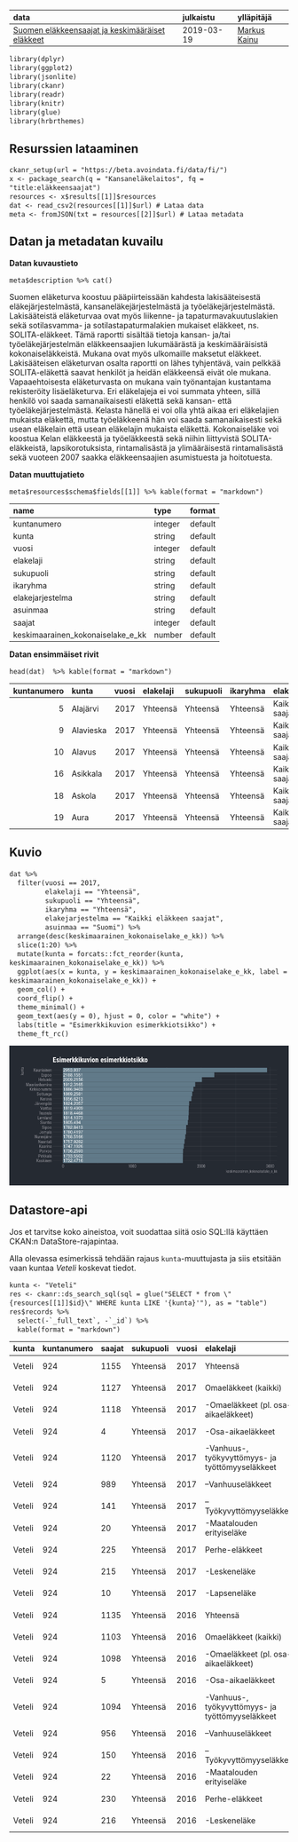 <table>
<thead>
<tr class="header">
<th style="text-align: left;">data</th>
<th style="text-align: left;">julkaistu</th>
<th style="text-align: left;">ylläpitäjä</th>
</tr>
</thead>
<tbody>
<tr class="odd">
<td style="text-align: left;"><a href='https://beta.avoindata.fi/data/fi/dataset/suomen-elakkeensaajat-ja-keskimaaraiset-elakkeet'>Suomen eläkkeensaajat ja keskimääräiset eläkkeet</a></td>
<td style="text-align: left;">2019-03-19</td>
<td style="text-align: left;"><a href='mailto:markus.kainu@kela.fi'>Markus Kainu</a></td>
</tr>
</tbody>
</table>

    library(dplyr)
    library(ggplot2)
    library(jsonlite)
    library(ckanr)
    library(readr)
    library(knitr)
    library(glue)
    library(hrbrthemes)

Resurssien lataaminen
---------------------

    ckanr_setup(url = "https://beta.avoindata.fi/data/fi/")
    x <- package_search(q = "Kansaneläkelaitos", fq = "title:eläkkeensaajat")
    resources <- x$results[[1]]$resources
    dat <- read_csv2(resources[[1]]$url) # Lataa data
    meta <- fromJSON(txt = resources[[2]]$url) # Lataa metadata

Datan ja metadatan kuvailu
--------------------------

**Datan kuvaustieto**

    meta$description %>% cat()

Suomen eläketurva koostuu pääpiirteissään kahdesta lakisääteisestä
eläkejärjestelmästä, kansaneläkejärjestelmästä ja
työeläkejärjestelmästä. Lakisääteistä eläketurvaa ovat myös liikenne- ja
tapaturmavakuutuslakien sekä sotilasvamma- ja sotilastapaturmalakien
mukaiset eläkkeet, ns. SOLITA-eläkkeet. Tämä raportti sisältää tietoja
kansan- ja/tai työeläkejärjestelmän eläkkeensaajien lukumäärästä ja
keskimääräisistä kokonaiseläkkeistä. Mukana ovat myös ulkomaille
maksetut eläkkeet. Lakisääteisen eläketurvan osalta raportti on lähes
tyhjentävä, vain pelkkää SOLITA-eläkettä saavat henkilöt ja heidän
eläkkeensä eivät ole mukana. Vapaaehtoisesta eläketurvasta on mukana
vain työnantajan kustantama rekisteröity lisäeläketurva. Eri eläkelajeja
ei voi summata yhteen, sillä henkilö voi saada samanaikaisesti eläkettä
sekä kansan- että työeläkejärjestelmästä. Kelasta hänellä ei voi olla
yhtä aikaa eri eläkelajien mukaista eläkettä, mutta työeläkkeenä hän voi
saada samanaikaisesti sekä usean eläkelain että usean eläkelajin
mukaista eläkettä. Kokonaiseläke voi koostua Kelan eläkkeestä ja
työeläkkeestä sekä niihin liittyvistä SOLITA-eläkkeistä,
lapsikorotuksista, rintamalisästä ja ylimääräisestä rintamalisästä sekä
vuoteen 2007 saakka eläkkeensaajien asumistuesta ja hoitotuesta.

**Datan muuttujatieto**

    meta$resources$schema$fields[[1]] %>% kable(format = "markdown")

<table>
<thead>
<tr class="header">
<th style="text-align: left;">name</th>
<th style="text-align: left;">type</th>
<th style="text-align: left;">format</th>
</tr>
</thead>
<tbody>
<tr class="odd">
<td style="text-align: left;">kuntanumero</td>
<td style="text-align: left;">integer</td>
<td style="text-align: left;">default</td>
</tr>
<tr class="even">
<td style="text-align: left;">kunta</td>
<td style="text-align: left;">string</td>
<td style="text-align: left;">default</td>
</tr>
<tr class="odd">
<td style="text-align: left;">vuosi</td>
<td style="text-align: left;">integer</td>
<td style="text-align: left;">default</td>
</tr>
<tr class="even">
<td style="text-align: left;">elakelaji</td>
<td style="text-align: left;">string</td>
<td style="text-align: left;">default</td>
</tr>
<tr class="odd">
<td style="text-align: left;">sukupuoli</td>
<td style="text-align: left;">string</td>
<td style="text-align: left;">default</td>
</tr>
<tr class="even">
<td style="text-align: left;">ikaryhma</td>
<td style="text-align: left;">string</td>
<td style="text-align: left;">default</td>
</tr>
<tr class="odd">
<td style="text-align: left;">elakejarjestelma</td>
<td style="text-align: left;">string</td>
<td style="text-align: left;">default</td>
</tr>
<tr class="even">
<td style="text-align: left;">asuinmaa</td>
<td style="text-align: left;">string</td>
<td style="text-align: left;">default</td>
</tr>
<tr class="odd">
<td style="text-align: left;">saajat</td>
<td style="text-align: left;">integer</td>
<td style="text-align: left;">default</td>
</tr>
<tr class="even">
<td style="text-align: left;">keskimaarainen_kokonaiselake_e_kk</td>
<td style="text-align: left;">number</td>
<td style="text-align: left;">default</td>
</tr>
</tbody>
</table>

**Datan ensimmäiset rivit**

    head(dat)  %>% kable(format = "markdown")

<table>
<colgroup>
<col style="width: 9%" />
<col style="width: 7%" />
<col style="width: 4%" />
<col style="width: 7%" />
<col style="width: 7%" />
<col style="width: 6%" />
<col style="width: 17%" />
<col style="width: 6%" />
<col style="width: 5%" />
<col style="width: 26%" />
</colgroup>
<thead>
<tr class="header">
<th style="text-align: right;">kuntanumero</th>
<th style="text-align: left;">kunta</th>
<th style="text-align: right;">vuosi</th>
<th style="text-align: left;">elakelaji</th>
<th style="text-align: left;">sukupuoli</th>
<th style="text-align: left;">ikaryhma</th>
<th style="text-align: left;">elakejarjestelma</th>
<th style="text-align: left;">asuinmaa</th>
<th style="text-align: right;">saajat</th>
<th style="text-align: right;">keskimaarainen_kokonaiselake_e_kk</th>
</tr>
</thead>
<tbody>
<tr class="odd">
<td style="text-align: right;">5</td>
<td style="text-align: left;">Alajärvi</td>
<td style="text-align: right;">2017</td>
<td style="text-align: left;">Yhteensä</td>
<td style="text-align: left;">Yhteensä</td>
<td style="text-align: left;">Yhteensä</td>
<td style="text-align: left;">Kaikki eläkkeen saajat</td>
<td style="text-align: left;">Suomi</td>
<td style="text-align: right;">3463</td>
<td style="text-align: right;">1253.347</td>
</tr>
<tr class="even">
<td style="text-align: right;">9</td>
<td style="text-align: left;">Alavieska</td>
<td style="text-align: right;">2017</td>
<td style="text-align: left;">Yhteensä</td>
<td style="text-align: left;">Yhteensä</td>
<td style="text-align: left;">Yhteensä</td>
<td style="text-align: left;">Kaikki eläkkeen saajat</td>
<td style="text-align: left;">Suomi</td>
<td style="text-align: right;">812</td>
<td style="text-align: right;">1263.518</td>
</tr>
<tr class="odd">
<td style="text-align: right;">10</td>
<td style="text-align: left;">Alavus</td>
<td style="text-align: right;">2017</td>
<td style="text-align: left;">Yhteensä</td>
<td style="text-align: left;">Yhteensä</td>
<td style="text-align: left;">Yhteensä</td>
<td style="text-align: left;">Kaikki eläkkeen saajat</td>
<td style="text-align: left;">Suomi</td>
<td style="text-align: right;">4116</td>
<td style="text-align: right;">1292.210</td>
</tr>
<tr class="even">
<td style="text-align: right;">16</td>
<td style="text-align: left;">Asikkala</td>
<td style="text-align: right;">2017</td>
<td style="text-align: left;">Yhteensä</td>
<td style="text-align: left;">Yhteensä</td>
<td style="text-align: left;">Yhteensä</td>
<td style="text-align: left;">Kaikki eläkkeen saajat</td>
<td style="text-align: left;">Suomi</td>
<td style="text-align: right;">3223</td>
<td style="text-align: right;">1528.110</td>
</tr>
<tr class="odd">
<td style="text-align: right;">18</td>
<td style="text-align: left;">Askola</td>
<td style="text-align: right;">2017</td>
<td style="text-align: left;">Yhteensä</td>
<td style="text-align: left;">Yhteensä</td>
<td style="text-align: left;">Yhteensä</td>
<td style="text-align: left;">Kaikki eläkkeen saajat</td>
<td style="text-align: left;">Suomi</td>
<td style="text-align: right;">1209</td>
<td style="text-align: right;">1533.034</td>
</tr>
<tr class="even">
<td style="text-align: right;">19</td>
<td style="text-align: left;">Aura</td>
<td style="text-align: right;">2017</td>
<td style="text-align: left;">Yhteensä</td>
<td style="text-align: left;">Yhteensä</td>
<td style="text-align: left;">Yhteensä</td>
<td style="text-align: left;">Kaikki eläkkeen saajat</td>
<td style="text-align: left;">Suomi</td>
<td style="text-align: right;">966</td>
<td style="text-align: right;">1454.336</td>
</tr>
</tbody>
</table>

Kuvio
-----

    dat %>% 
      filter(vuosi == 2017,
             elakelaji == "Yhteensä",
             sukupuoli == "Yhteensä",
             ikaryhma == "Yhteensä",
             elakejarjestelma == "Kaikki eläkkeen saajat",
             asuinmaa == "Suomi") %>% 
      arrange(desc(keskimaarainen_kokonaiselake_e_kk)) %>% 
      slice(1:20) %>% 
      mutate(kunta = forcats::fct_reorder(kunta, keskimaarainen_kokonaiselake_e_kk)) %>% 
      ggplot(aes(x = kunta, y = keskimaarainen_kokonaiselake_e_kk, label = keskimaarainen_kokonaiselake_e_kk)) + 
      geom_col() + 
      coord_flip() + 
      theme_minimal() +
      geom_text(aes(y = 0), hjust = 0, color = "white") +
      labs(title = "Esimerkkikuvion esimerkkiotsikko") +
      theme_ft_rc()

![](esimerkki_R_files/figure-markdown_strict/kuva1-1.png)

Datastore-api
-------------

Jos et tarvitse koko aineistoa, voit suodattaa siitä osio SQL:llä
käyttäen CKAN:n DataStore-rajapintaa.

Alla olevassa esimerkissä tehdään rajaus `kunta`-muuttujasta ja siis
etsitään vaan kuntaa *Veteli* koskevat tiedot.

    kunta <- "Veteli"
    res <- ckanr::ds_search_sql(sql = glue("SELECT * from \"{resources[[1]]$id}\" WHERE kunta LIKE '{kunta}'"), as = "table")
    res$records %>% 
      select(-`_full_text`, -`_id`) %>% 
      kable(format = "markdown")

<table>
<colgroup>
<col style="width: 4%" />
<col style="width: 7%" />
<col style="width: 4%" />
<col style="width: 6%" />
<col style="width: 3%" />
<col style="width: 29%" />
<col style="width: 5%" />
<col style="width: 20%" />
<col style="width: 5%" />
<col style="width: 13%" />
</colgroup>
<thead>
<tr class="header">
<th style="text-align: left;">kunta</th>
<th style="text-align: left;">kuntanumero</th>
<th style="text-align: left;">saajat</th>
<th style="text-align: left;">sukupuoli</th>
<th style="text-align: left;">vuosi</th>
<th style="text-align: left;">elakelaji</th>
<th style="text-align: left;">ikaryhma</th>
<th style="text-align: left;">keskimaarainen_kokonaiselake_e_kk</th>
<th style="text-align: left;">asuinmaa</th>
<th style="text-align: left;">elakejarjestelma</th>
</tr>
</thead>
<tbody>
<tr class="odd">
<td style="text-align: left;">Veteli</td>
<td style="text-align: left;">924</td>
<td style="text-align: left;">1155</td>
<td style="text-align: left;">Yhteensä</td>
<td style="text-align: left;">2017</td>
<td style="text-align: left;">Yhteensä</td>
<td style="text-align: left;">Yhteensä</td>
<td style="text-align: left;">1261,4278</td>
<td style="text-align: left;">Suomi</td>
<td style="text-align: left;">Kaikki eläkkeen saajat</td>
</tr>
<tr class="even">
<td style="text-align: left;">Veteli</td>
<td style="text-align: left;">924</td>
<td style="text-align: left;">1127</td>
<td style="text-align: left;">Yhteensä</td>
<td style="text-align: left;">2017</td>
<td style="text-align: left;">Omaeläkkeet (kaikki)</td>
<td style="text-align: left;">Yhteensä</td>
<td style="text-align: left;">1282,2545</td>
<td style="text-align: left;">Suomi</td>
<td style="text-align: left;">Kaikki eläkkeen saajat</td>
</tr>
<tr class="odd">
<td style="text-align: left;">Veteli</td>
<td style="text-align: left;">924</td>
<td style="text-align: left;">1118</td>
<td style="text-align: left;">Yhteensä</td>
<td style="text-align: left;">2017</td>
<td style="text-align: left;">-Omaeläkkeet (pl. osa-aikaeläkkeet)</td>
<td style="text-align: left;">Yhteensä</td>
<td style="text-align: left;">1287,4961</td>
<td style="text-align: left;">Suomi</td>
<td style="text-align: left;">Kaikki eläkkeen saajat</td>
</tr>
<tr class="even">
<td style="text-align: left;">Veteli</td>
<td style="text-align: left;">924</td>
<td style="text-align: left;">4</td>
<td style="text-align: left;">Yhteensä</td>
<td style="text-align: left;">2017</td>
<td style="text-align: left;">-Osa-aikaeläkkeet</td>
<td style="text-align: left;">Yhteensä</td>
<td style="text-align: left;">662,6075</td>
<td style="text-align: left;">Suomi</td>
<td style="text-align: left;">Kaikki eläkkeen saajat</td>
</tr>
<tr class="odd">
<td style="text-align: left;">Veteli</td>
<td style="text-align: left;">924</td>
<td style="text-align: left;">1120</td>
<td style="text-align: left;">Yhteensä</td>
<td style="text-align: left;">2017</td>
<td style="text-align: left;">-Vanhuus-, työkyvyttömyys- ja työttömyyseläkkeet</td>
<td style="text-align: left;">Yhteensä</td>
<td style="text-align: left;">1284,6775</td>
<td style="text-align: left;">Suomi</td>
<td style="text-align: left;">Kaikki eläkkeen saajat</td>
</tr>
<tr class="even">
<td style="text-align: left;">Veteli</td>
<td style="text-align: left;">924</td>
<td style="text-align: left;">989</td>
<td style="text-align: left;">Yhteensä</td>
<td style="text-align: left;">2017</td>
<td style="text-align: left;">–Vanhuuseläkkeet</td>
<td style="text-align: left;">Yhteensä</td>
<td style="text-align: left;">1314,4711</td>
<td style="text-align: left;">Suomi</td>
<td style="text-align: left;">Kaikki eläkkeen saajat</td>
</tr>
<tr class="odd">
<td style="text-align: left;">Veteli</td>
<td style="text-align: left;">924</td>
<td style="text-align: left;">141</td>
<td style="text-align: left;">Yhteensä</td>
<td style="text-align: left;">2017</td>
<td style="text-align: left;">–Työkyvyttömyyseläkkeet</td>
<td style="text-align: left;">Yhteensä</td>
<td style="text-align: left;">1063,5766</td>
<td style="text-align: left;">Suomi</td>
<td style="text-align: left;">Kaikki eläkkeen saajat</td>
</tr>
<tr class="even">
<td style="text-align: left;">Veteli</td>
<td style="text-align: left;">924</td>
<td style="text-align: left;">20</td>
<td style="text-align: left;">Yhteensä</td>
<td style="text-align: left;">2017</td>
<td style="text-align: left;">-Maatalouden erityiseläke</td>
<td style="text-align: left;">Yhteensä</td>
<td style="text-align: left;">1160,0215</td>
<td style="text-align: left;">Suomi</td>
<td style="text-align: left;">Kaikki eläkkeen saajat</td>
</tr>
<tr class="odd">
<td style="text-align: left;">Veteli</td>
<td style="text-align: left;">924</td>
<td style="text-align: left;">225</td>
<td style="text-align: left;">Yhteensä</td>
<td style="text-align: left;">2017</td>
<td style="text-align: left;">Perhe-eläkkeet</td>
<td style="text-align: left;">Yhteensä</td>
<td style="text-align: left;">1192,3572</td>
<td style="text-align: left;">Suomi</td>
<td style="text-align: left;">Kaikki eläkkeen saajat</td>
</tr>
<tr class="even">
<td style="text-align: left;">Veteli</td>
<td style="text-align: left;">924</td>
<td style="text-align: left;">215</td>
<td style="text-align: left;">Yhteensä</td>
<td style="text-align: left;">2017</td>
<td style="text-align: left;">-Leskeneläke</td>
<td style="text-align: left;">Yhteensä</td>
<td style="text-align: left;">1231,4514</td>
<td style="text-align: left;">Suomi</td>
<td style="text-align: left;">Kaikki eläkkeen saajat</td>
</tr>
<tr class="odd">
<td style="text-align: left;">Veteli</td>
<td style="text-align: left;">924</td>
<td style="text-align: left;">10</td>
<td style="text-align: left;">Yhteensä</td>
<td style="text-align: left;">2017</td>
<td style="text-align: left;">-Lapseneläke</td>
<td style="text-align: left;">Yhteensä</td>
<td style="text-align: left;">351,8320</td>
<td style="text-align: left;">Suomi</td>
<td style="text-align: left;">Kaikki eläkkeen saajat</td>
</tr>
<tr class="even">
<td style="text-align: left;">Veteli</td>
<td style="text-align: left;">924</td>
<td style="text-align: left;">1135</td>
<td style="text-align: left;">Yhteensä</td>
<td style="text-align: left;">2016</td>
<td style="text-align: left;">Yhteensä</td>
<td style="text-align: left;">Yhteensä</td>
<td style="text-align: left;">1240,7380</td>
<td style="text-align: left;">Suomi</td>
<td style="text-align: left;">Kaikki eläkkeen saajat</td>
</tr>
<tr class="odd">
<td style="text-align: left;">Veteli</td>
<td style="text-align: left;">924</td>
<td style="text-align: left;">1103</td>
<td style="text-align: left;">Yhteensä</td>
<td style="text-align: left;">2016</td>
<td style="text-align: left;">Omaeläkkeet (kaikki)</td>
<td style="text-align: left;">Yhteensä</td>
<td style="text-align: left;">1265,6481</td>
<td style="text-align: left;">Suomi</td>
<td style="text-align: left;">Kaikki eläkkeen saajat</td>
</tr>
<tr class="even">
<td style="text-align: left;">Veteli</td>
<td style="text-align: left;">924</td>
<td style="text-align: left;">1098</td>
<td style="text-align: left;">Yhteensä</td>
<td style="text-align: left;">2016</td>
<td style="text-align: left;">-Omaeläkkeet (pl. osa-aikaeläkkeet)</td>
<td style="text-align: left;">Yhteensä</td>
<td style="text-align: left;">1268,4329</td>
<td style="text-align: left;">Suomi</td>
<td style="text-align: left;">Kaikki eläkkeen saajat</td>
</tr>
<tr class="odd">
<td style="text-align: left;">Veteli</td>
<td style="text-align: left;">924</td>
<td style="text-align: left;">5</td>
<td style="text-align: left;">Yhteensä</td>
<td style="text-align: left;">2016</td>
<td style="text-align: left;">-Osa-aikaeläkkeet</td>
<td style="text-align: left;">Yhteensä</td>
<td style="text-align: left;">654,1220</td>
<td style="text-align: left;">Suomi</td>
<td style="text-align: left;">Kaikki eläkkeen saajat</td>
</tr>
<tr class="even">
<td style="text-align: left;">Veteli</td>
<td style="text-align: left;">924</td>
<td style="text-align: left;">1094</td>
<td style="text-align: left;">Yhteensä</td>
<td style="text-align: left;">2016</td>
<td style="text-align: left;">-Vanhuus-, työkyvyttömyys- ja työttömyyseläkkeet</td>
<td style="text-align: left;">Yhteensä</td>
<td style="text-align: left;">1268,8667</td>
<td style="text-align: left;">Suomi</td>
<td style="text-align: left;">Kaikki eläkkeen saajat</td>
</tr>
<tr class="odd">
<td style="text-align: left;">Veteli</td>
<td style="text-align: left;">924</td>
<td style="text-align: left;">956</td>
<td style="text-align: left;">Yhteensä</td>
<td style="text-align: left;">2016</td>
<td style="text-align: left;">–Vanhuuseläkkeet</td>
<td style="text-align: left;">Yhteensä</td>
<td style="text-align: left;">1298,7915</td>
<td style="text-align: left;">Suomi</td>
<td style="text-align: left;">Kaikki eläkkeen saajat</td>
</tr>
<tr class="even">
<td style="text-align: left;">Veteli</td>
<td style="text-align: left;">924</td>
<td style="text-align: left;">150</td>
<td style="text-align: left;">Yhteensä</td>
<td style="text-align: left;">2016</td>
<td style="text-align: left;">–Työkyvyttömyyseläkkeet</td>
<td style="text-align: left;">Yhteensä</td>
<td style="text-align: left;">1074,2189</td>
<td style="text-align: left;">Suomi</td>
<td style="text-align: left;">Kaikki eläkkeen saajat</td>
</tr>
<tr class="odd">
<td style="text-align: left;">Veteli</td>
<td style="text-align: left;">924</td>
<td style="text-align: left;">22</td>
<td style="text-align: left;">Yhteensä</td>
<td style="text-align: left;">2016</td>
<td style="text-align: left;">-Maatalouden erityiseläke</td>
<td style="text-align: left;">Yhteensä</td>
<td style="text-align: left;">1146,4827</td>
<td style="text-align: left;">Suomi</td>
<td style="text-align: left;">Kaikki eläkkeen saajat</td>
</tr>
<tr class="even">
<td style="text-align: left;">Veteli</td>
<td style="text-align: left;">924</td>
<td style="text-align: left;">230</td>
<td style="text-align: left;">Yhteensä</td>
<td style="text-align: left;">2016</td>
<td style="text-align: left;">Perhe-eläkkeet</td>
<td style="text-align: left;">Yhteensä</td>
<td style="text-align: left;">1172,2555</td>
<td style="text-align: left;">Suomi</td>
<td style="text-align: left;">Kaikki eläkkeen saajat</td>
</tr>
<tr class="odd">
<td style="text-align: left;">Veteli</td>
<td style="text-align: left;">924</td>
<td style="text-align: left;">216</td>
<td style="text-align: left;">Yhteensä</td>
<td style="text-align: left;">2016</td>
<td style="text-align: left;">-Leskeneläke</td>
<td style="text-align: left;">Yhteensä</td>
<td style="text-align: left;">1228,0493</td>
<td style="text-align: left;">Suomi</td>
<td style="text-align: left;">Kaikki eläkkeen saajat</td>
</tr>
</tbody>
</table>
